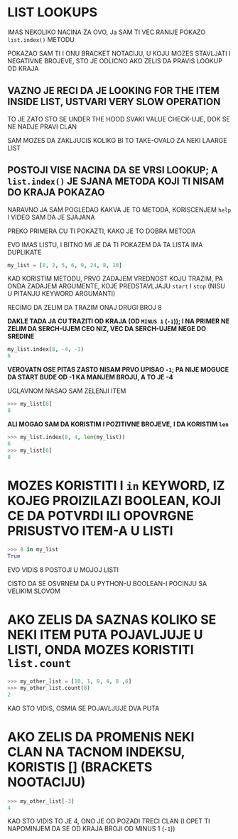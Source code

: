 # LIST LOOKUPS

IMAS NEKOLIKO NACINA ZA OVO, Ja SAM TI VEC RANIJE POKAZO `list.index()` METODU

POKAZAO SAM TI I ONU BRACKET NOTACIJU, U KOJU MOZES STAVLJATI I NEGATIVNE BROJEVE, STO JE ODLICNO AKO ZELIS DA PRAVIS LOOKUP OD KRAJA

## VAZNO JE RECI DA JE LOOKING FOR THE ITEM INSIDE LIST, USTVARI VERY SLOW OPERATION

TO JE ZATO STO SE UNDER THE HOOD SVAKI VALUE CHECK-UJE, DOK SE NE NADJE PRAVI CLAN

SAM MOZES DA ZAKLJUCIS KOLIKO BI TO TAKE-OVALO ZA NEKI LAARGE LIST

## POSTOJI VISE NACINA DA SE VRSI LOOKUP; A `list.index()` JE SJANA METODA KOJI TI NISAM DO KRAJA POKAZAO

NARAVNO JA SAM POGLEDAO KAKVA JE TO METODA, KORISCENJEM `help` I VIDEO SAM DA JE SJAJANA

PREKO PRIMERA CU TI POKAZTI, KAKO JE TO DOBRA METODA

EVO IMAS LISTU, I BITNO MI JE DA TI POKAZEM DA TA LISTA IMA DUPLIKATE

```py
my_list = [8, 2, 5, 6, 9, 24, 8, 10]
```

KAD KORISTIM METODU, PRVO ZADAJEM VREDNOST KOJU TRAZIM, PA ONDA ZADAJEM ARGUMENTE, KOJE PREDSTAVLJAJU `start` I `stop` (NISU U PITANJU KEYWORD ARGUMANTI)

RECIMO DA ZELIM DA TRAZIM ONAJ DRUGI BROJ 8

**DAKLE TADA JA CU TRAZITI OD KRAJA (OD `MINUS 1` (`-1`)); I NA PRIMER NE ZELIM DA SERCH-UJEM CEO NIZ, VEC DA SERCH-UJEM NEGE DO SREDINE**

```py
my_list.index(8, -4, -1)
6
```

**VEROVATN OSE PITAS ZASTO NISAM PRVO UPISAO `-1`; PA NIJE MOGUCE DA START BUDE OD -1 KA MANJEM BROJU, A TO JE -4**

UGLAVNOM NASAO SAM ZELENJI ITEM

```py
>>> my_list[6]
8
```

**ALI MOGAO SAM DA KORISTIM I POZITIVNE BROJEVE, I DA KORISTIM `len`**

```py
>>> my_list.index(8, 4, len(my_list))
6
>>> my_list[6]
8
```

# MOZES KORISTITI I `in` KEYWORD, IZ KOJEG PROIZILAZI BOOLEAN, KOJI CE DA POTVRDI ILI OPOVRGNE PRISUSTVO ITEM-A U LISTI

```py
>>> 8 in my_list
True
```
EVO VIDIS 8 POSTOJI U MOJOJ LISTI

CISTO DA SE OSVRNEM DA U PYTHON-U BOOLEAN-I POCINJU SA VELIKIM SLOVOM

# AKO ZELIS DA SAZNAS KOLIKO SE NEKI ITEM PUTA POJAVLJUJE U LISTI, ONDA MOZES KORISTITI `list.count`

```py
>>> my_other_list = [10, 1, 8, 4, 8 ,6]
>>> my_other_list.count(8)
2
```

KAO STO VIDIS, OSMIA SE POJAVLJUJE DVA PUTA

# AKO ZELIS DA PROMENIS NEKI CLAN NA TACNOM INDEKSU, KORISTIS [] (BRACKETS NOOTACIJU)


```py
>>> my_other_list[-3]
4
```

KAO STO VIDIS TO JE 4, ONO JE OD POZADI TRECI CLAN (I OPET TI NAPOMINJEM DA SE OD KRAJA BROJI OD MINUS 1 (`-1`))

